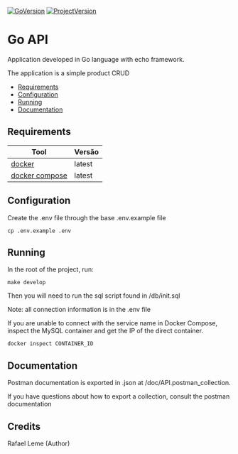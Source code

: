 [![GoVersion](https://img.shields.io/badge/Go-v1.19-blue.svg)](https://tip.golang.org/doc/go1.19)
[![ProjectVersion](https://img.shields.io/badge/Version-v1.0-green.svg)]()

# Go API
Application developed in Go language with echo framework.

The application is a simple product CRUD

- [Requirements](#requirements)
- [Configuration](#configuration)
- [Running](#running)
- [Documentation](#documentation)

## Requirements

| Tool                                               | Versão |
|----------------------------------------------------|--------|
| [docker](https://www.docker.com/)                  | latest |
| [docker compose](https://docs.docker.com/compose/) | latest |


## Configuration

Create the .env file through the base .env.example file

```shell
cp .env.example .env
```

## Running

In the root of the project, run:
```shell
make develop
```

Then you will need to run the sql script found in /db/init.sql

Note: all connection information is in the .env file

If you are unable to connect with the service name in Docker Compose, inspect the MySQL container and get the IP of the direct container.
```shell
docker inspect CONTAINER_ID
```

## Documentation
Postman documentation is exported in .json at /doc/API.postman_collection.

If you have questions about how to export a collection, consult the postman documentation

## Credits
Rafael Leme (Author)
